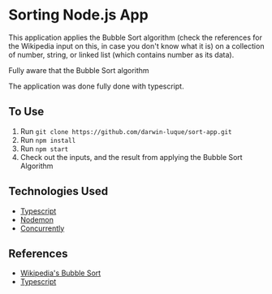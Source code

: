 # Sorting Node.js App

This application applies the Bubble Sort algorithm (check the references for the Wikipedia input on this, in case you don't know what it is) on a collection of number, string, or linked list (which contains number as its data).

Fully aware that the Bubble Sort algorithm 

The application was done fully done with typescript.

## To Use

1. Run ``git clone https://github.com/darwin-luque/sort-app.git``
2. Run ``npm install``
3. Run ``npm start``
4. Check out the inputs, and the result from applying the Bubble Sort Algorithm

## Technologies Used

- [Typescript](https://www.npmjs.com/package/typescript)
- [Nodemon](https://www.npmjs.com/package/nodemon)
- [Concurrently](https://www.npmjs.com/package/concurrently)

## References

- [Wikipedia's Bubble Sort](https://en.wikipedia.org/wiki/Bubble_sort)
- [Typescript](https://www.typescriptlang.org/)
